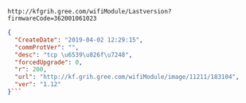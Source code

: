 `http://kfgrih.gree.com/wifiModule/Lastversion?firmwareCode=362001061023`

```json
{
  "CreateDate": "2019-04-02 12:29:15",
  "commProtVer": "",
  "desc": "tcp \u6539\u826f\u7248",
  "forcedUpgrade": 0,
  "r": 200,
  "url": "http://kf.grih.gree.com/wifiModule/image/11211/183104",
  "ver": "1.12"
}```